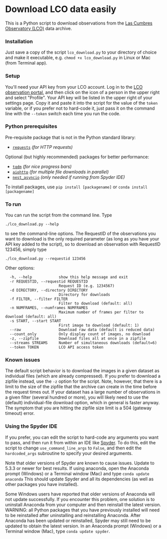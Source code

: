 # Download LCO data easily

This is a Python script to download observations from the [Las Cumbres Observatory (LCO)](https://lco.global/) data archive. 

### Installation

Just save a copy of the script `lco_download.py` to your directory of choice and make it executable, e.g. `chmod +x lco_download.py` in Linux or Mac (from Terminal app). 

### Setup

You'll need your API key from your LCO account.  Log in to the [LCO observation portal](https://observe.lco.global/), and then click on the icon of a person in the upper right and select "Profile".  Your API key will be listed in the upper right of your settings page.  Copy it and paste it into the script for the value of the `token` variable, or if you prefer not to hard-code it, just pass it on the command line with the `--token` switch each time you run the code. 

### Python prerequisites

Pre-requisite package that is not in the Python standard library:
*    [`requests`](https://requests.readthedocs.io/en/latest/)       *(for HTTP requests)*
    
Optional (but highly recommended) packages for better performance: 
*    [`tqdm`](https://tqdm.github.io/)       *(for nice progress bars)*
*    [`aiohttp`](https://docs.aiohttp.org/en/stable/)       *(for multiple file downloads in parallel)*
*    [`nest_asyncio`](https://github.com/erdewit/nest_asyncio)   *(only needed if running from Spyder IDE)*

To install packages, use `pip install [packagename]` or 
    `conda install [packagename]`
    
    
### To run 

You can run the script from the command line. Type 

`./lco_download.py --help`

to see the command-line options. The RequestID of the observations you want to download is the only required parameter (as long as you have your API key added to the script), so to download an observation with RequestID 123456, simply type

`./lco_download.py --requestid 123456`

Other options: 
```
  -h, --help            show this help message and exit
  -r REQUESTID, --requestid REQUESTID
                        Request ID (e.g. 1234567)
  -d DIRECTORY, --directory DIRECTORY
                        Directory for downloads
  -f FILTER, --filter FILTER
                        Filter to download (default: all)
  -n NUMFRAMES, --numframes NUMFRAMES
                        Maximum number of frames per filter to download (default: all)
  -s START, --start START
                        First image to download (default: 1)
  --raw                 Download raw data (default is reduced data)
  --count_only          Only display count of images, no download
  -z, --zipfile         Download files all at once in a zipfile
  --streams STREAMS     Number of simultaneous downloads (default=6)
  --token TOKEN         LCO API access token
```

### Known issues

The default script behavior is to download the images in a given dataset as individual files (which are already compressed).  If you prefer to download a zipfile instead, use the `-z` option for the script.  Note, however, that there is a limit to the size of the zipfile that the archive can create in the time before the request times out.  If your dataset has a large number of observations in a given filter (several hundred or more), you will likely need to use the (default) individual-file download option, which in general is faster anyway.  The symptom that you are hitting the zipfile size limit is a 504 (gateway timeout) error.

### Using the Spyder IDE

If you prefer, you can edit the script to hard-code any arguments you want to pass, and then run it from within an IDE like [Spyder](https://www.spyder-ide.org/).  To do this, edit the script to change `use_command_line_args` to `False`, and then edit the `hardcoded_args` subroutine to specify your desired arguments. 

Note that older versions of Spyder are known to cause issues.  Update to 
5.3.3 or newer for best results.  If using anaconda, open the 
Anaconda prompt (Windows) or a Terminal window (Mac) and type
  `conda update anaconda`
This should update Spyder and all its dependencies (as well as
other packages you have installed). 

Some Windows users have reported that older versions of Anaconda will not update successfully. If you encounter this problem, one solution is to uninstall Anaconda from your computer and then reinstall the latest version. WARNING: all Python packages that you have previously installed will need to be reinstalled after uninstalling and reinstalling Anaconda. After Anaconda has been updated or reinstalled, Spyder may still need to be updated to obtain the latest version. In an Anaconda prompt (Windows) or a Terminal window (Mac), type `conda update spyder`. 
    
